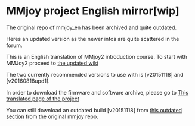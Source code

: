 # MMjoy project English mirror[wip]

The original repo of mmjoy_en has been archived and quite outdated. 

Heres an updated version as the newer infos are quite scattered in the forum.

This is an English translation of MMjoy2 introduction course.
To start with MMJoy2 proceed to [the updated wiki](https://github.com/gordonhch/mmjoy_en/wiki)

The two currently recommended versions to use with is [v20151118] and [v20160818upd1]. 

In order to download the firmware and software archive, please go to [This translated page of the project](https://translate.google.com/translate?hl=en&sl=ru&tl=en&u=https%3A%2F%2Fsites.google.com%2Fsite%2Fmmjoyproject%2Ffajly-dla-skacivania&sandbox=1)

You can still download an outdated build [v20151118] from [this outdated section](https://github.com/MMjoy/mmjoy_en/tree/master/firmware%20and%20software%20release) from the original mmjoy repo.
